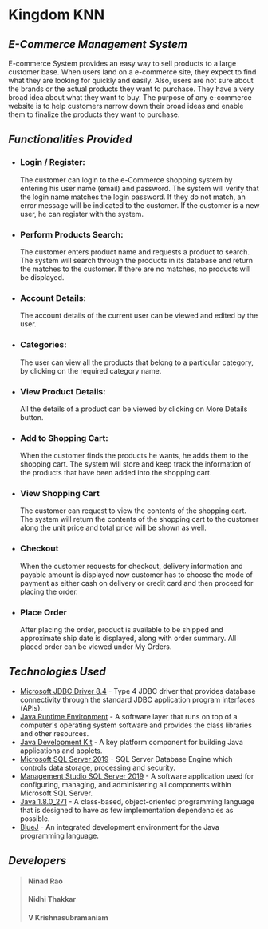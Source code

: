 # Kingdom KNN
## _E-Commerce Management System_

E-commerce System provides an easy way to sell products to a large customer base. When users land on a e-commerce site, they expect to find 
what they are looking for quickly and easily. Also, users are not sure about the brands or the actual products they want to purchase. They have 
a very broad idea about what they want to buy. The purpose of any e-commerce website is to help customers narrow down their broad ideas 
and enable them to finalize the products they want to purchase.

## _Functionalities Provided_

- ### Login / Register:
  The customer can login to the e-Commerce shopping system by entering his user name (email) and password. The system will verify that the login
  name matches the login password. If they do not match, an error message will be indicated to the customer. If the customer is a new user, he 
  can register with the system. 
- ### Perform Products Search:
  The customer enters product name and requests a product to search. The system will search through the products in its database and return the 
  matches to the customer. If there are no matches, no products will be displayed.
- ### Account Details:
  The account details of the current user can be viewed and edited by the user.
- ### Categories:
  The user can view all the products that belong to a particular category, by clicking on the required category name.
- ### View Product Details:
  All the details of a product can be viewed by clicking on More Details button.
- ### Add to Shopping Cart:
  When the customer finds the products he wants, he adds them to the shopping cart. The system will store and keep track the information of the 
  products that have been added into the shopping cart.
- ### View Shopping Cart 
  The customer can request to view the contents of the shopping cart. The system will return the contents of the shopping cart to the customer 
  along the unit price and total price will be shown as well. 
- ### Checkout
  When the customer requests for checkout, delivery information and payable amount is displayed now customer has to choose the mode of payment as
  either cash on delivery or credit card and then proceed for placing the order.
- ### Place Order
  After placing the order, product is available to be shipped and approximate ship date is displayed, along with order summary. All placed order 
  can be viewed under My Orders.

## _Technologies Used_

- [Microsoft JDBC Driver 8.4] - Type 4 JDBC driver that provides database connectivity through the standard JDBC application program interfaces (APIs).
- [Java Runtime Environment] - A software layer that runs on top of a computer's operating system software and provides the class libraries and other resources.
- [Java Development Kit] - A key platform component for building Java applications and applets.
- [Microsoft SQL Server 2019] - SQL Server Database Engine which controls data storage, processing and security.
- [Management Studio SQL Server 2019] - A software application used for configuring, managing, and administering all components within Microsoft SQL Server.
- [Java 1.8.0_271] - A class-based, object-oriented programming language that is designed to have as few implementation dependencies as possible.
- [BlueJ] - An integrated development environment for the Java programming language.

## _Developers_

> #### Ninad Rao
> #### Nidhi Thakkar
> #### V Krishnasubramaniam

[//]: # (These are reference links used in the body of this note and get stripped out when the markdown processor does its job. There is no need to format nicely because it shouldn't be seen. Thanks SO - http://stackoverflow.com/questions/4823468/store-comments-in-markdown-syntax)

   [Microsoft JDBC Driver 8.4]: <https://docs.microsoft.com/en-us/sql/connect/jdbc/microsoft-jdbc-driver-for-sql-server?view=sql-server-ver15>
   [Java Runtime Environment]: <https://www.oracle.com/in/java/technologies/javase-jre8-downloads.html>
   [Java Development Kit]: <https://www.oracle.com/in/java/technologies/javase/javase-jdk8-downloads.html>
   [Microsoft SQL Server 2019]: <https://www.microsoft.com/en-us/sql-server/sql-server-2019>
   [Management Studio SQL Server 2019]: <https://docs.microsoft.com/en-us/sql/ssms/download-sql-server-management-studio-ssms?view=sql-server-ver15>
   [Java 1.8.0_271]: <https://www.java.com/en/>
   [BlueJ]: <https://www.bluej.org/>
